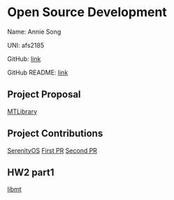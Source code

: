 # Open Source Development

Name: Annie Song

UNI: afs2185

GitHub: [link](https://github.com/afsong)

GitHub README: [link](https://github.com/afsong/afsong/blob/master/README.md)

## Project Proposal

[MTLibrary](../projects/cpp/multithreading.md)

## Project Contributions

[SerenityOS](../projects/cpp/SerenityOS.md)
[First PR](https://github.com/SerenityOS/serenity/pull/18057)
[Second PR](https://github.com/SerenityOS/serenity/pull/18652)

## HW2 part1

[libmt](https://github.com/afsong/libmt)
